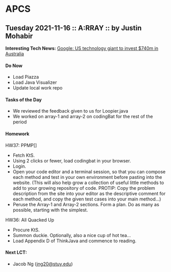 # APCS

## Tuesday 2021-11-16 :: A:RRAY :: by Justin Mohabir

**Interesting Tech News:** [Google: US technology giant to invest $740m in Australia](https://www.bbc.com/news/business-59257322)


#### Do Now
* Load Piazza
* Load Java Visualizer
* Update local work repo

#### Tasks of the Day 
* We reviewed the feedback given to us for Loopier.java 
* We worked on array-1 and array-2 on codingBat for the rest of the period

#### Homework
HW37: PPMP[]
* Fetch KtS.
* Using 2 clicks or fewer, load codingbat in your browser.
* Login.
* Open your code editor and a terminal session, so that you can compose each method and test in your own environment before pasting into the website. (This will also help grow a collection of useful little methods to add to your growing repository of code. PROTIP: Copy the problem description from the site into your editor as the descriptive comment for each method, and copy the given test cases into your main method…)
* Peruse the Array-1 and Array-2 sections. Form a plan. Do as many as possible, starting with the simplest.

HW36: All Quacked Up
* Procure KtS.
* Summon duckie. Optionally, also a nice cup of hot tea…
* Load Appendix D of ThinkJava and commence to reading.

#### Next LCT:
* Jacob Ng (jng20@stuy.edu)
